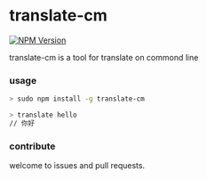 # translate-cm

  [![NPM Version][npm-version-img]][npm-version-url]

  translate-cm is a tool for translate on commond line

### usage

```sh
> sudo npm install -g translate-cm

> translate hello
// 你好
```
[npm-version-img]: https://img.shields.io/npm/v/translate-cm.svg
[npm-version-url]: https://www.npmjs.com/package/translate-cm

### contribute

welcome to issues and pull requests.